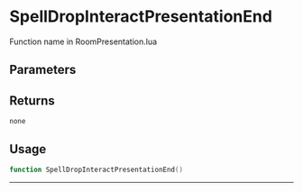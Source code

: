 # SpellDropInteractPresentationEnd
Function name in RoomPresentation.lua
## Parameters

## Returns
`none`
## Usage
```lua
function SpellDropInteractPresentationEnd()
```
---
